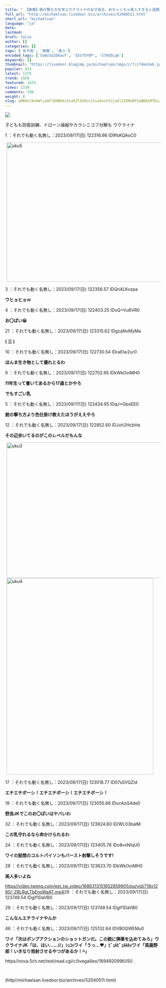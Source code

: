 ```yaml
---
title: " 【画像】銃の撃ち方を学ぶウクライナの女子高生、めちゃくちゃ美人すぎると話題に"
full_url: "http://michaelsan.livedoor.biz/archives/52040511.html"
short_url: "michaelsan"
language: "ja"
date: 
lastmod: 
draft: false
author: []
categories: []
tags: ['女子高', '画像', '美人']
encoded_tags: ['5aWz5a2Q6auY', '55S75YOP', '576O5Lq6']
keywords: []
thumbnail: "https://livedoor.blogimg.jp/michaelsan/imgs/c/7/c7dee3ab.jpg"
popular: 423
latest: 1275
trend: 1920
featured: 1474
views: 1310
comments: 190
weight: 8
slug: aHR0cC8vbWljaGFlbHNhbi5saXZlZG9vci5iaXovYXJjaGl2ZXMvNTIwNDA1MTEuaHRtbA==
---
```


![](https://livedoor.blogimg.jp/michaelsan/imgs/c/7/c7dee3ab.jpg)

<div><p>子どもも防衛訓練、ドローン操縦やカラシニコフ分解も ウクライナ</p><p>1 ：それでも動く名無し：2023/09/17(日) 122316.66 ID9fsKQAoC0</p><a href='https//livedoor.blogimg.jp/michaelsan/imgs/b/2/b2a8bd3c.jpg' title='uku5' target='_blank'><img src='https//livedoor.blogimg.jp/michaelsan/imgs/b/2/b2a8bd3c-s.jpg' width='680' height='453' border='0' alt='uku5' hspace='5' class='pict'></a><p>3 ：それでも動く名無し：2023/09/17(日) 122356.57 IDQn4LKvzpa</p><p><b><p></p></b></p><p><b><p>ウヒョヒョｗ</p></b>4 ：それでも動く名無し：2023/09/17(日) 122403.25 IDoQ+Vu6VR0</p><p><b><p></p></b></p><p><b><p>お〇ぱい😀 </p></b>21 ：それでも動く名無し：2023/09/17(日) 123315.62 IDgzaNvMyMa</p><p><b><p></p></b></p><p><b><p>( 三 ) </p></b>10 ：それでも動く名無し：2023/09/17(日) 122730.54 IDraEIw2ur0</p><p><b><p></p></b></p><p><b><p></p></b></p><p><b><p>ほんま生き物として優れとるわ </p></b></p><p>9 ：それでも動く名無し：2023/09/17(日) 122702.65 IDkWkOoiMH0</p><p><b><p></p></b></p><p><b><p>11年生って書いてあるから17歳とかやろ</p></b></p><p><b><p></p></b></p><p><b><p>でもすごい乳 </p></b>5 ：それでも動く名無し：2023/09/17(日) 122434.95 IDqJ+GboEE0</p><p><b><p></p></b></p><p><b><p>銃の撃ち方より色仕掛け教えたほうがええやろ </p></b>12 ：それでも動く名無し：2023/09/17(日) 122852.60 IDJvh2HcbHa</p><p><b><p></p></b></p><b><p>その辺歩いてるのがこのレベルだもんな </p></b><img class='pict' hspace='5' alt='uku3' border='0' height='441' width='600' src='https//livedoor.blogimg.jp/michaelsan/imgs/c/1/c1fcc36d.jpg'><img class='pict' hspace='5' alt='uku4' border='0' height='640' width='479' src='https//livedoor.blogimg.jp/michaelsan/imgs/7/5/755170d9.jpg'><p>17 ：それでも動く名無し：2023/09/17(日) 123018.77 ID07sSVQZid</p><p><b><p><p></p></p></b></p><p><b><p><p></p></p></b></p><p><b><p><p>エチエチボーシ！エチエチボーシ！エチエチボーシ！ </p></p></b></p><p>19 ：それでも動く名無し：2023/09/17(日) 123055.66 IDucAzQ4de0</p><p><b><p></p></b></p><p><b><p>野良JKでこのお〇ぱいはヤバいわ </p></b>32 ：それでも動く名無し：2023/09/17(日) 123924.60 ID/WL03baIM</p><p><b><p></p></b></p><p><b><p>この乳守れるなら命かけられるわ </p></b>24 ：それでも動く名無し：2023/09/17(日) 123405.78 IDo8vxNIqU0</p><p><b><p></p></b></p><p><b><p>ワイの股間のコルトパイソンもバースト射撃しそうです! </p></b>28 ：それでも動く名無し：2023/09/17(日) 123623.70 IDkWkOoiMH0</p><p><b><p></p></b></p><p><b><p>美人多いよね </p></b></p> <a title='' target='_blank' href='https//video.twimg.com/ext_tw_video/1686313151652859905/pu/vid/718x1280/-ZRLRgLTbEnoWaAT.mp4'>https//video.twimg.com/ext_tw_video/1686313151652859905/pu/vid/718x1280/-ZRLRgLTbEnoWaAT.mp4</a>29 ：それでも動く名無し：2023/09/17(日) 123749.54 IDgif1DaVB0<p>29 ：それでも動く名無し：2023/09/17(日) 123749.54 IDgif1DaVB0</p><p><b><p></p></b></p><p><b><p>こんなんエチライナやんか </p></b>46 ：それでも動く名無し：2023/09/17(日) 125132.64 IDVB0QWEMu0</p><p><b><p><p></p></p></b></p><p><b><p><p>ワイ「次はポンプアクションのショットガンだ。この銃に弾薬を込めてみろ」ウクライナJK「は、はい……//」ｼｭｺｯワイ「うっ…♥」ﾋﾞｭﾙﾋﾞｭﾙﾙﾙｯワイ「馬鹿野郎！いきなり発射させるやつがあるか！💦」 </p></p></b>https//nova.5ch.net/test/read.cgi/c/livegalileo/1694920996/l50</p><br clear='all'> <p id='a6850dc6aefc0d5bbff2bea180d92d89'> </p> <p id='a6850dc6aefc0d5bbff2bea180d92d89'> </p> <p class='alistcloud-container-6795'></p> </div>

(http//michaelsan.livedoor.biz/archives/52040511.html)
